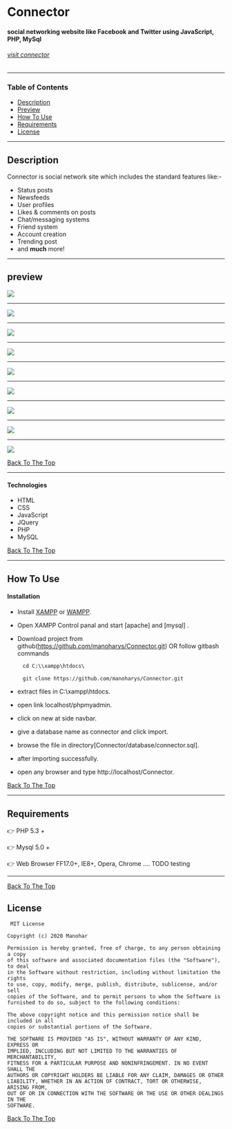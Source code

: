 # Connector
   #### social networking website like Facebook and Twitter using JavaScript, PHP, MySql 
   ###### <a href="connector.epizy.com">visit connector</a> 
---

### Table of Contents

- [Description](#description)
- [Preview](#preview)
- [How To Use](#how-to-use)
- [Requirements](#requirements)
- [License](#license)


---

## Description

Connector is social network site which includes the standard features like:-
   - Status posts
   - Newsfeeds
   - User profiles
   - Likes & comments on posts
   - Chat/messaging systems
   - Friend system
   - Account creation
   - Trending post
   - and <strong>much</strong> more!
   
---   
## preview

<img src="https://github.com/manoharys/Connector/blob/master/assets/previews/p9.JPG">

--- 

<img src="https://github.com/manoharys/Connector/blob/master/assets/previews/p8.JPG">

--- 

<img src="https://github.com/manoharys/Connector/blob/master/assets/previews/p7.JPG">

--- 

<img src="https://github.com/manoharys/Connector/blob/master/assets/previews/p4.JPG">

--- 

<img src="https://github.com/manoharys/Connector/blob/master/assets/previews/p1.JPG">

--- 

<img src="https://github.com/manoharys/Connector/blob/master/assets/previews/p3.JPG">

--- 

<img src="https://github.com/manoharys/Connector/blob/master/assets/previews/p2.JPG">

--- 

<img src="https://github.com/manoharys/Connector/blob/master/assets/previews/message.gif">

--- 

<img src="https://github.com/manoharys/Connector/blob/master/assets/previews/home.gif">

[Back To The Top](#connector)

---

#### Technologies

  - HTML
  - CSS
  - JavaScript
  - JQuery
  - PHP
  - MySQL

[Back To The Top](#connector)

---

## How To Use

#### Installation

 - Install <a href="https://www.apachefriends.org/index.html">XAMPP</a> or <a href="https://sourceforge.net/projects/wampserver/">WAMPP</a>.

 - Open XAMPP Control panal and start [apache] and [mysql] .

 - Download project from github(https://github.com/manoharys/Connector.git)
   OR follow gitbash commands

```html
     cd C:\\xampp\htdocs\

     git clone https://github.com/manoharys/Connector.git
```  
  - extract files in C:\xampp\htdocs.

  - open link localhost/phpmyadmin.
  
  - click on new at side navbar.

  - give a database name as connector and click import.

  - browse the file in directory[Connector/database/connector.sql].

  - after importing successfully.

  - open any browser and type http://localhost/Connector.
  
  

[Back To The Top](#connector)

---

## Requirements
  :point_right: PHP 5.3 +

  :point_right: Mysql 5.0 +

  :point_right: Web Browser FF17.0+, IE8+, Opera, Chrome .... TODO testing

---

 
[Back To The Top](#connector)
## License
     MIT License

    Copyright (c) 2020 Manohar

    Permission is hereby granted, free of charge, to any person obtaining a copy
    of this software and associated documentation files (the "Software"), to deal
    in the Software without restriction, including without limitation the rights
    to use, copy, modify, merge, publish, distribute, sublicense, and/or sell
    copies of the Software, and to permit persons to whom the Software is
    furnished to do so, subject to the following conditions:

    The above copyright notice and this permission notice shall be included in all
    copies or substantial portions of the Software.

    THE SOFTWARE IS PROVIDED "AS IS", WITHOUT WARRANTY OF ANY KIND, EXPRESS OR
    IMPLIED, INCLUDING BUT NOT LIMITED TO THE WARRANTIES OF MERCHANTABILITY,
    FITNESS FOR A PARTICULAR PURPOSE AND NONINFRINGEMENT. IN NO EVENT SHALL THE
    AUTHORS OR COPYRIGHT HOLDERS BE LIABLE FOR ANY CLAIM, DAMAGES OR OTHER
    LIABILITY, WHETHER IN AN ACTION OF CONTRACT, TORT OR OTHERWISE, ARISING FROM,
    OUT OF OR IN CONNECTION WITH THE SOFTWARE OR THE USE OR OTHER DEALINGS IN THE
    SOFTWARE.


[Back To The Top](#connector)
